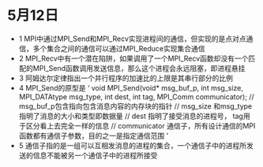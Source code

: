 # 5月12日
* 1 MPI中通过MPI_Send和MPI_Recv实现进程间的通信，但实现的是点对点通信，多个集合之间的通信可以通过MPI_Reduce实现集合通信
* 2 MPI_Recv中有一个潜在陷阱，如果调用了一个MPI_Recv函数却没有一个匹配的MPI_Send函数调用发送信息，那么这个进程会永远阻塞，即进程悬挂
* 3 阿姆达尔定律指出一个并行程序的加速比的上限是其串行部分的比例
* 4 MPI_Send的原型是
‘
    void MPI_Send(void* msg_buf_p, int msg_size, MPI_DATAtype msg_type, int dest, int tag, MPI_Comm communicator);
    // msg_buf_p包含指向包含消息内容的内存块的指针
    // msg_size 和msg_type指明了消息的大小和类型即数据量
    // dest 指明了接受消息的进程号， tag用于区分看上去完全一样的信息
    // communicator 通信子，所有设计通信的MPI函数都有通信子参数，目的之一是指定通信范围
’
* 5 通信子指的是一组可以互相发消息的进程的集合，一个通信子中的进程所发送的信息不能被另一个通信子中的进程所接受

 